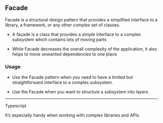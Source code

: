 Facade
--------

Facade is a structural design pattern that provides a simplified interface to a library, a framework, or any other complex set of classes.

- A facade is a class that provides a simple interface to a complex subsystem which contains lots of moving parts

- While Facade decreases the overall complexity of the application, it also helps to move unwanted dependencies to one place

### Usage

- Use the Facade pattern when you need to have a limited but straightforward interface to a complex subsystem.

- Use the Facade when you want to structure a subsystem into layers.

----
Typescript 

It’s especially handy when working with complex libraries and APIs.